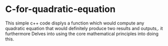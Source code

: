 # C-for-quadratic-equation
This simple c++ code displys a function which would compute any quadratic equation that would definitely produce two results and outputs,. it furthermore Delves into using the core mathematical principles into doing this.

